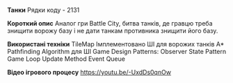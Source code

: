 **Танки**
Рядки коду - 2131

**Короткий опис**
Аналог гри Battle City, битва танків, де гравцю треба знищити ворожу базу і не дати танкам противника знищити його базу.

**Використані техніки**
TileMap
Імплементовано ШІ для ворожих танків
A* Pathfinding Algorithm для ШІ
Game Design Patterns:
   Observer
State Pattern
Game Loop
Update Method 
Event Queue

**Відео ігрового процесу**
https://youtu.be/-UxdDs0qnOw
